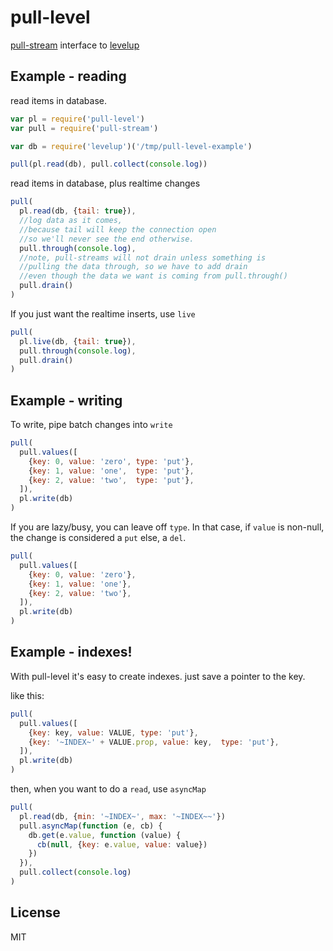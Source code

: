 # pull-level

[pull-stream](https://github.com/dominictarr/pull-stream) interface to
[levelup](https://github.com/rvagg/node-levelup)

## Example - reading

read items in database.

``` js
var pl = require('pull-level')
var pull = require('pull-stream')

var db = require('levelup')('/tmp/pull-level-example')

pull(pl.read(db), pull.collect(console.log))
```

read items in database, plus realtime changes

``` js
pull(
  pl.read(db, {tail: true}),
  //log data as it comes,
  //because tail will keep the connection open
  //so we'll never see the end otherwise.
  pull.through(console.log),
  //note, pull-streams will not drain unless something is
  //pulling the data through, so we have to add drain
  //even though the data we want is coming from pull.through()
  pull.drain()
)
```

If you just want the realtime inserts,
use `live`

``` js
pull(
  pl.live(db, {tail: true}),
  pull.through(console.log),
  pull.drain()
)
```

## Example - writing

To write, pipe batch changes into `write`

``` js
pull(
  pull.values([
    {key: 0, value: 'zero', type: 'put'},
    {key: 1, value: 'one',  type: 'put'},
    {key: 2, value: 'two',  type: 'put'},
  ]),
  pl.write(db)
)
```

If you are lazy/busy, you can leave off `type`.
In that case, if `value` is non-null, the change
is considered a `put` else, a `del`.

``` js
pull(
  pull.values([
    {key: 0, value: 'zero'},
    {key: 1, value: 'one'},
    {key: 2, value: 'two'},
  ]), 
  pl.write(db)
)
```


## Example - indexes!

With pull-level it's easy to create indexes.
just save a pointer to the key.

like this:
``` js
pull(
  pull.values([
    {key: key, value: VALUE, type: 'put'},
    {key: '~INDEX~' + VALUE.prop, value: key,  type: 'put'},
  ]),
  pl.write(db)
)
```

then, when you want to do a `read`, use `asyncMap`

``` js
pull(
  pl.read(db, {min: '~INDEX~', max: '~INDEX~~'})
  pull.asyncMap(function (e, cb) {
    db.get(e.value, function (value) {
      cb(null, {key: e.value, value: value})
    })
  }),
  pull.collect(console.log)
)
```

## License

MIT
